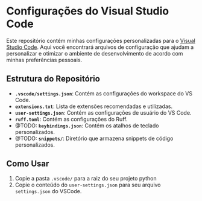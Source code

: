 # Configurações do Visual Studio Code

Este repositório contém minhas configurações personalizadas para o [Visual Studio Code](https://code.visualstudio.com/). 
Aqui você encontrará arquivos de configuração que ajudam a personalizar e otimizar o ambiente de desenvolvimento de acordo com minhas preferências pessoais.

## Estrutura do Repositório

- **`.vscode/settings.json`**: Contém as configurações do workspace do VS Code.
- **`extensions.txt`**: Lista de extensões recomendadas e utilizadas.
- **`user-settings.json`**: Contém as configurações de usuário do VS Code.
- **`ruff.toml`**: Contém as configurações do Ruff.
- @TODO: **`keybindings.json`**: Contém os atalhos de teclado personalizados.
- @TODO: **`snippets/`**: Diretório que armazena snippets de código personalizados.


## Como Usar

1. Copie a pasta `.vscode/` para a raiz do seu projeto python
2. Copie o conteúdo do `user-settings.json` para seu arquivo `settings.json` do VSCode.
